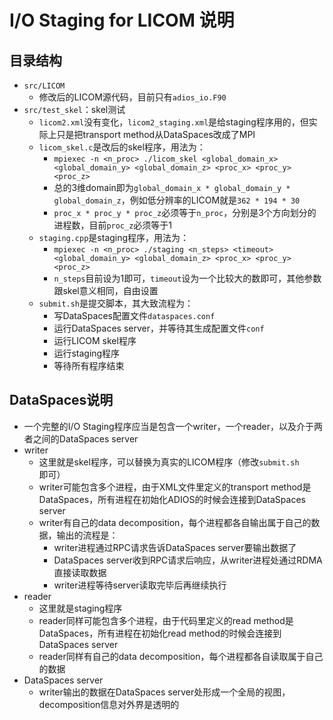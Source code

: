 # I/O Staging for LICOM 说明

## 目录结构

* `src/LICOM`
    * 修改后的LICOM源代码，目前只有`adios_io.F90`
* `src/test_skel`：skel测试
    * `licom2.xml`没有变化，`licom2_staging.xml`是给staging程序用的，但实际上只是把transport method从DataSpaces改成了MPI
    * `licom_skel.c`是改后的skel程序，用法为：
        * `mpiexec -n <n_proc> ./licom_skel <global_domain_x> <global_domain_y> <global_domain_z> <proc_x> <proc_y> <proc_z>`
        * 总的3维domain即为`global_domain_x * global_domain_y * global_domain_z`，例如低分辨率的LICOM就是`362 * 194 * 30`
        * `proc_x * proc_y * proc_z`必须等于`n_proc`，分别是3个方向划分的进程数，目前`proc_z`必须等于1
    * `staging.cpp`是staging程序，用法为：
        * `mpiexec -n <n_proc> ./staging <n_steps> <timeout> <global_domain_y> <global_domain_z> <proc_x> <proc_y> <proc_z>`
        * `n_steps`目前设为1即可，`timeout`设为一个比较大的数即可，其他参数跟skel意义相同，自由设置
    * `submit.sh`是提交脚本，其大致流程为：
        * 写DataSpaces配置文件`dataspaces.conf`
        * 运行DataSpaces server，并等待其生成配置文件`conf`
        * 运行LICOM skel程序
        * 运行staging程序
        * 等待所有程序结束

## DataSpaces说明

* 一个完整的I/O Staging程序应当是包含一个writer，一个reader，以及介于两者之间的DataSpaces server
* writer
    * 这里就是skel程序，可以替换为真实的LICOM程序（修改`submit.sh`即可）
    * writer可能包含多个进程，由于XML文件里定义的transport method是DataSpaces，所有进程在初始化ADIOS的时候会连接到DataSpaces server
    * writer有自己的data decomposition，每个进程都各自输出属于自己的数据，输出的流程是：
        * writer进程通过RPC请求告诉DataSpaces server要输出数据了
        * DataSpaces server收到RPC请求后响应，从writer进程处通过RDMA直接读取数据
        * writer进程等待server读取完毕后再继续执行
* reader
    * 这里就是staging程序
    * reader同样可能包含多个进程，由于代码里定义的read method是DataSpaces，所有进程在初始化read method的时候会连接到DataSpaces server
    * reader同样有自己的data decomposition，每个进程都各自读取属于自己的数据
* DataSpaces server
    * writer输出的数据在DataSpaces server处形成一个全局的视图，decomposition信息对外界是透明的

